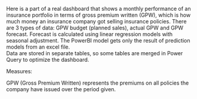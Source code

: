 Here is a part of a real dashboard that shows a monthly performance of an insurance portfolio in terms of gross premium written (GPW), which is how much money an insurance company got selling insurance policies. There are 3 types of data: GPW budget (planned sales), actual GPW and GPW forecast. Forecast is calculated using linear regression models with seasonal adjustment. The PowerBI model gets only the result of prediction models from an excel file.    
Data are stored in separate tables, so some tables are merged in Power Query to optimize the dashboard. 

Measures:

GPW (Gross Premium Written) represents the premiums on all policies the company have issued over the period given.


